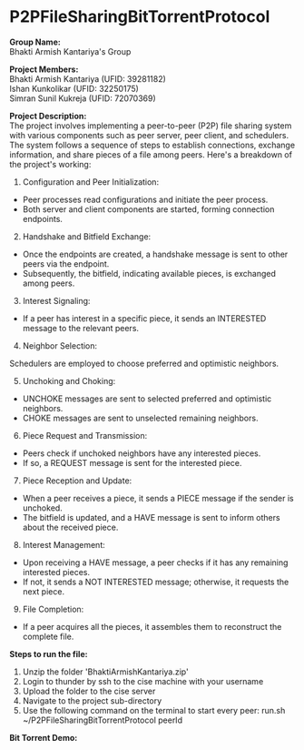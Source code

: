 # P2PFileSharingBitTorrentProtocol


**Group Name:**  
Bhakti Armish Kantariya's Group  

**Project Members:**   
Bhakti Armish Kantariya (UFID: 39281182)  
Ishan Kunkolikar (UFID: 32250175)  
Simran Sunil Kukreja (UFID: 72070369)

**Project Description:**   
The project involves implementing a peer-to-peer (P2P) file sharing system with various components such as peer server, peer client, and schedulers. The system follows a sequence of steps to establish connections, exchange information, and share pieces of a file among peers. Here's a breakdown of the project's working:

1. Configuration and Peer Initialization:

- Peer processes read configurations and initiate the peer process.
- Both server and client components are started, forming connection endpoints.
  
2. Handshake and Bitfield Exchange:

- Once the endpoints are created, a handshake message is sent to other peers via the endpoint.
- Subsequently, the bitfield, indicating available pieces, is exchanged among peers.
  
3. Interest Signaling:

- If a peer has interest in a specific piece, it sends an INTERESTED message to the relevant peers.

4. Neighbor Selection:

Schedulers are employed to choose preferred and optimistic neighbors.

5. Unchoking and Choking:

- UNCHOKE messages are sent to selected preferred and optimistic neighbors.
- CHOKE messages are sent to unselected remaining neighbors.
  
6. Piece Request and Transmission:

- Peers check if unchoked neighbors have any interested pieces.
- If so, a REQUEST message is sent for the interested piece.

7. Piece Reception and Update:

- When a peer receives a piece, it sends a PIECE message if the sender is unchoked.
- The bitfield is updated, and a HAVE message is sent to inform others about the received piece.
  
8. Interest Management:

- Upon receiving a HAVE message, a peer checks if it has any remaining interested pieces.
- If not, it sends a NOT INTERESTED message; otherwise, it requests the next piece.

9. File Completion:

- If a peer acquires all the pieces, it assembles them to reconstruct the complete file.
   
**Steps to run the file:** 
1. Unzip the folder 'BhaktiArmishKantariya.zip'
2. Login to thunder by ssh to the cise machine with your username
3. Upload the folder to the cise server
4. Navigate to the project sub-directory
5. Use the following command on the terminal to start every peer:
   run.sh ~/P2PFileSharingBitTorrentProtocol peerId

**Bit Torrent Demo:** 


